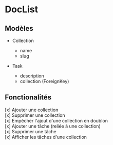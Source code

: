 # DocList

## Modèles

- Collection
  - name
  - slug

- Task
  - description
  - collection (ForeignKey)

## Fonctionalités

[x] Ajouter une collection  
[x] Supprimer une collection  
[x] Empêcher l'ajout d'une collection en doublon  
[x] Ajouter une tâche (reliée à une collection)  
[x] Supprimer une tâche  
[x] Afficher les tâches d'une collection